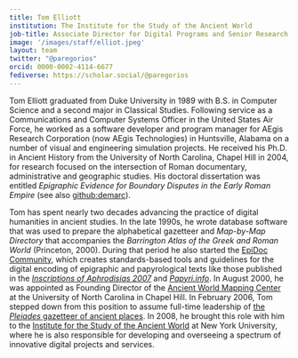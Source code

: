 ```yaml
---
title: Tom Elliott
institution: The Institute for the Study of the Ancient World
job-title: Associate Director for Digital Programs and Senior Research Scholar
image: '/images/staff/elliot.jpeg'
layout: team
twitter: "@paregorios"
orcid: 0000-0002-4114-6677
fediverse: https://scholar.social/@paregorios
---
```

Tom Elliott graduated from Duke University in 1989 with B.S. in Computer Science and a second major in Classical Studies. Following service as a Communications and Computer Systems Officer in the United States Air Force, he worked as a software developer and program manager for AEgis Research Corporation (now AEgis Technologies) in Huntsville, Alabama on a number of visual and engineering simulation projects. He received his Ph.D. in Ancient History from the University of North Carolina, Chapel Hill in 2004, for research focused on the intersection of Roman documentary, administrative and geographic studies. His doctoral dissertation was entitled _Epigraphic Evidence for Boundary Disputes in the Early Roman Empire_ (see also [github:demarc](https://github.com/paregorios/demarc)).

Tom has spent nearly two decades advancing the practice of digital humanities in ancient studies. In the late 1990s, he wrote database software that was used to prepare the alphabetical gazetteer and _Map-by-Map Directory_ that accompanies the _Barrington Atlas of the Greek and Roman World_ (Princeton, 2000). During that period he also started the [EpiDoc Community](http://epidoc.sf.net), which creates standards-based tools and guidelines for the digital encoding of epigraphic and papyrological texts like those published in the _[Inscriptions of Aphrodisias 2007](http://insaph.kcl.ac.uk/iaph2007/)_ and _[Papyri.info](http://papyri.info/)_. In August 2000, he was appointed as Founding Director of the [Ancient World Mapping Center](http://awmc.unc.edu) at the University of North Carolina in Chapel Hill. In February 2006, Tom stepped down from this position to assume full-time leadership of [the _Pleiades_ gazetteer of ancient places](https://pleiades.stoa.org). In 2008, he brought this role with him to the [Institute for the Study of the Ancient World](http://isaw.nyu.edu) at New York University, where he is also responsible for developing and overseeing a spectrum of innovative digital projects and services.
